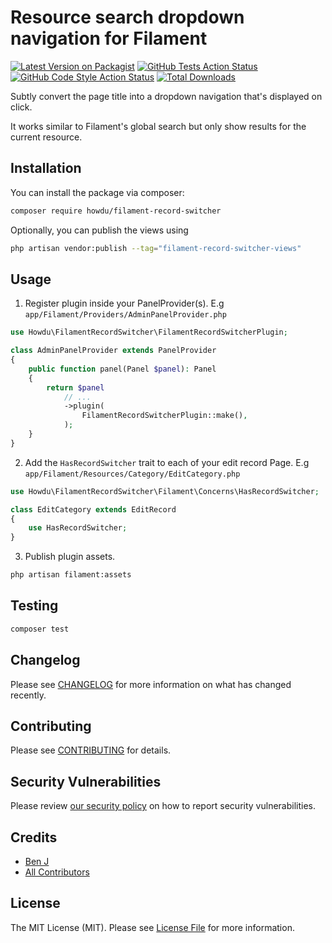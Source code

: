 # Resource search dropdown navigation for Filament

[![Latest Version on Packagist](https://img.shields.io/packagist/v/howdu/filament-record-switcher.svg?style=flat-square)](https://packagist.org/packages/howdu/filament-record-switcher)
[![GitHub Tests Action Status](https://img.shields.io/github/actions/workflow/status/howdu/filament-record-switcher/run-tests.yml?branch=main&label=tests&style=flat-square)](https://github.com/howdu/filament-record-switcher/actions?query=workflow%3Arun-tests+branch%3Amain)
[![GitHub Code Style Action Status](https://img.shields.io/github/actions/workflow/status/howdu/filament-record-switcher/fix-php-code-styling.yml?branch=main&label=code%20style&style=flat-square)](https://github.com/howdu/filament-record-switcher/actions?query=workflow%3A"Fix+PHP+code+styling"+branch%3Amain)
[![Total Downloads](https://img.shields.io/packagist/dt/howdu/filament-record-switcher.svg?style=flat-square)](https://packagist.org/packages/howdu/filament-record-switcher)

Subtly convert the page title into a dropdown navigation that's displayed on click.  

It works similar to Filament's global search but only show results for the current resource.

## Installation

You can install the package via composer:

```bash
composer require howdu/filament-record-switcher
```

Optionally, you can publish the views using

```bash
php artisan vendor:publish --tag="filament-record-switcher-views"
```

## Usage

1. Register plugin inside your PanelProvider(s). 
E.g `app/Filament/Providers/AdminPanelProvider.php`
```php
use Howdu\FilamentRecordSwitcher\FilamentRecordSwitcherPlugin;

class AdminPanelProvider extends PanelProvider
{
    public function panel(Panel $panel): Panel
    {
        return $panel
            // ...
            ->plugin(
                FilamentRecordSwitcherPlugin::make(),
            );
    }
}
```
2. Add the `HasRecordSwitcher` trait to each of your edit record Page.
E.g `app/Filament/Resources/Category/EditCategory.php`
```php
use Howdu\FilamentRecordSwitcher\Filament\Concerns\HasRecordSwitcher;

class EditCategory extends EditRecord
{
    use HasRecordSwitcher;
}
```
3. Publish plugin assets.
```bash
php artisan filament:assets
```

## Testing

```bash
composer test
```

## Changelog

Please see [CHANGELOG](CHANGELOG.md) for more information on what has changed recently.

## Contributing

Please see [CONTRIBUTING](.github/CONTRIBUTING.md) for details.

## Security Vulnerabilities

Please review [our security policy](../../security/policy) on how to report security vulnerabilities.

## Credits

- [Ben J](https://github.com/howdu)
- [All Contributors](../../contributors)

## License

The MIT License (MIT). Please see [License File](LICENSE.md) for more information.
